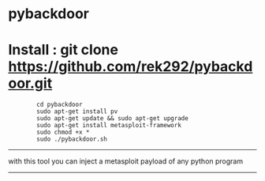 # pybackdoor
# Install : git clone https://github.com/rek292/pybackdoor.git
            cd pybackdoor
            sudo apt-get install pv
            sudo apt-get update && sudo apt-get upgrade
            sudo apt-get install metasploit-framework
            sudo chmod +x *
            sudo ./pybackdoor.sh
--------------------------------------------------------------------------

with this tool you can inject a metasploit payload of any python program

--------------------------------------------------------------------------
